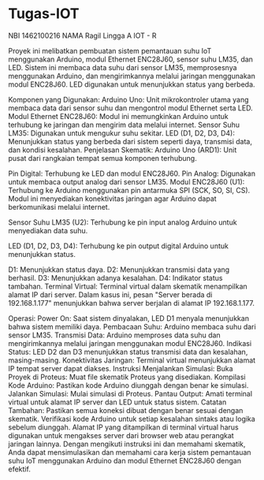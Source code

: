 # Tugas-IOT

NBI 1462100216
NAMA Ragil Lingga A
IOT - R

Proyek ini melibatkan pembuatan sistem pemantauan suhu IoT menggunakan Arduino, modul Ethernet ENC28J60, sensor suhu LM35, dan LED. Sistem ini membaca data suhu dari sensor LM35, memprosesnya menggunakan Arduino, dan mengirimkannya melalui jaringan menggunakan modul ENC28J60. LED digunakan untuk menunjukkan status yang berbeda.

Komponen yang Digunakan:
Arduino Uno: Unit mikrokontroler utama yang membaca data dari sensor suhu dan mengontrol modul Ethernet serta LED.
Modul Ethernet ENC28J60: Modul ini memungkinkan Arduino untuk terhubung ke jaringan dan mengirim data melalui internet.
Sensor Suhu LM35: Digunakan untuk mengukur suhu sekitar.
LED (D1, D2, D3, D4): Menunjukkan status yang berbeda dari sistem seperti daya, transmisi data, dan kondisi kesalahan.
Penjelasan Skematik:
Arduino Uno (ARD1): Unit pusat dari rangkaian tempat semua komponen terhubung.

Pin Digital: Terhubung ke LED dan modul ENC28J60.
Pin Analog: Digunakan untuk membaca output analog dari sensor LM35.
Modul ENC28J60 (U1): Terhubung ke Arduino menggunakan pin antarmuka SPI (SCK, SO, SI, CS). Modul ini menyediakan konektivitas jaringan agar Arduino dapat berkomunikasi melalui internet.

Sensor Suhu LM35 (U2): Terhubung ke pin input analog Arduino untuk menyediakan data suhu.

LED (D1, D2, D3, D4): Terhubung ke pin output digital Arduino untuk menunjukkan status.

D1: Menunjukkan status daya.
D2: Menunjukkan transmisi data yang berhasil.
D3: Menunjukkan adanya kesalahan.
D4: Indikator status tambahan.
Terminal Virtual:
Terminal virtual dalam skematik menampilkan alamat IP dari server. Dalam kasus ini, pesan "Server berada di 192.168.1.177" menunjukkan bahwa server berjalan di alamat IP 192.168.1.177.

Operasi:
Power On: Saat sistem dinyalakan, LED D1 menyala menunjukkan bahwa sistem memiliki daya.
Pembacaan Suhu: Arduino membaca suhu dari sensor LM35.
Transmisi Data: Arduino memproses data suhu dan mengirimkannya melalui jaringan menggunakan modul ENC28J60.
Indikasi Status: LED D2 dan D3 menunjukkan status transmisi data dan kesalahan, masing-masing.
Konektivitas Jaringan: Terminal virtual menunjukkan alamat IP tempat server dapat diakses.
Instruksi Menjalankan Simulasi:
Buka Proyek di Proteus: Muat file skematik Proteus yang disediakan.
Kompilasi Kode Arduino: Pastikan kode Arduino diunggah dengan benar ke simulasi.
Jalankan Simulasi: Mulai simulasi di Proteus.
Pantau Output: Amati terminal virtual untuk alamat IP server dan LED untuk status sistem.
Catatan Tambahan:
Pastikan semua koneksi dibuat dengan benar sesuai dengan skematik.
Verifikasi kode Arduino untuk setiap kesalahan sintaks atau logika sebelum diunggah.
Alamat IP yang ditampilkan di terminal virtual harus digunakan untuk mengakses server dari browser web atau perangkat jaringan lainnya.
Dengan mengikuti instruksi ini dan memahami skematik, Anda dapat mensimulasikan dan memahami cara kerja sistem pemantauan suhu IoT menggunakan Arduino dan modul Ethernet ENC28J60 dengan efektif.
